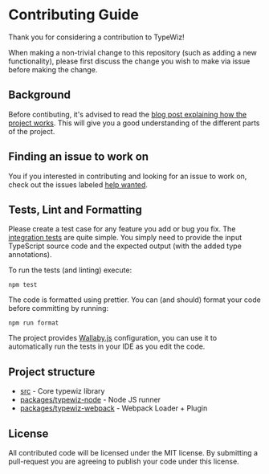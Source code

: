 # Contributing Guide

Thank you for considering a contribution to TypeWiz!

When making a non-trivial change to this repository (such as adding a new functionality), 
please first discuss the change you wish to make via issue before making the change. 

## Background

Before contibuting, it's advised to read the [blog post explaining how the project works](https://medium.com/p/diving-into-the-internals-of-typescript-how-i-built-typewiz-d273bbef3565). 
This will give you a good understanding of the different parts of the project.

## Finding an issue to work on

You if you interested in contributing and looking for an issue to work on, check out the issues labeled [help wanted](https://github.com/urish/typewiz/issues?q=is%3Aopen+is%3Aissue+label%3A%22help+wanted%22).

## Tests, Lint and Formatting

Please create a test case for any feature you add or bug you fix. The [integration tests](https://github.com/urish/typewiz/blob/master/src/integration.spec.ts) are quite simple. You simply need to provide the input TypeScript source code and the expected output (with the added type annotations).

To run the tests (and linting) execute:

    npm test
    
The code is formatted using prettier. You can (and should) format your code before committing by running:

    npm run format
    
The project provides [Wallaby.js](https://wallabyjs.com/) configuration, you can use it to automatically run the tests in your IDE as you edit the code.

## Project structure

- [src](src) - Core typewiz library
- [packages/typewiz-node](packages/typewiz-node) - Node JS runner
- [packages/typewiz-webpack](packages/typewiz-webpack) - Webpack Loader + Plugin

## License

All contributed code will be licensed under the MIT license. By submitting a pull-request you are agreeing to publish your code under this license.
